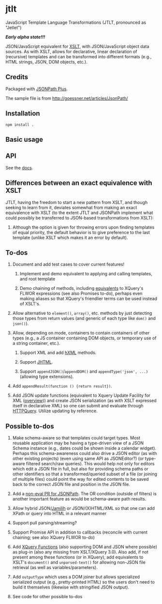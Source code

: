 # jtlt

JavaScript Template Language Transformations (JTLT, pronounced as "Jetlet")

***Early alpha state!!!***

JSON/JavaScript equivalent for [XSLT](http://www.w3.org/Style/XSL/),
with JSON/JavaScript object data sources. As with XSLT, allows
for declarative, linear declaration of (recursive) templates and can be
transformed into different formats (e.g., HTML strings,
JSON, DOM objects, etc.).

## Credits

Packaged with [JSONPath Plus](https://github.com/s3u/JSONPath).

The sample file is from <http://goessner.net/articles/JsonPath/>

## Installation

```shell
npm install .
```

## Basic usage

## API

See the [docs](docs/API.md).

## Differences between an exact equivalence with XSLT

JTLT, having the freedom to start a new pattern from XSLT, and though
seeking to learn from it, deviates somewhat from making an exact
equivalence with XSLT (to the extent JTLT and JSONPath implement
what could possibly be transferred to JSON-based transformations
from XSLT):

1.  Although the option is given for throwing errors upon finding
    templates of equal priority, the default behavior is to give
    preference to the last template (unlike XSLT which makes it an
    error by default).

## To-dos

1.  Document and add test cases to cover current features!

    1.  Implement and demo equivalent to applying and calling templates, and
        root template

    2.  Demo chaining of methods, including [equivalents](http://www.saxonica.com/papers/XTech2005/mhkpaper.html#S4.)
        to XQuery's FLWOR expressions (see also Promises to-do), perhaps
        even making aliases so that XQuery's friendlier terms can be used
        instead of XSLT's.

2.  Allow alternative to `element()`, `array()`, etc. methods by just
    detecting those types from return values (and generic of each
    type like `dom()` and `json()`).

3.  Allow, depending on mode, containers to contain containers of other
    types (e.g., a JS container containing DOM objects, or temporary use
    of a string container, etc.).

    1.  Support XML and add [hXML](https://github.com/brettz9/hxml) methods.

    2.  Support [JHTML](https://github.com/brettz9/jhtml).

    3.  Support `appendJSON()`/`appendDOM()` and
        `appendType('json', ...)` (allowing type extensions).

4.  Add `appendResult(function () {return result})`.

5.  Add JSON update functions (equivalent to Xquery Update Facility for
    XML ([overview](http://www.xmlplease.com/xquery-update))) and create
    JSON serialization (as with XSLT expressed itself in declarative XML)
    so one can submit and evaluate
    through [HTTPQuery](https://github.com/brettz9/httpquery). Utilize
    updating by reference.

## Possible to-dos

1.  Make schema-aware so that templates could target types. Most reusable
    application may be having a type-driven view of a JSON Schema instance
    (e.g., dates could be shown inside a calendar widget). Perhaps this
    schema-awareness could also drive a JSON editor (as with other existing
    projects) (even using same API as JSONEditor?) (or type-aware filtered
    search/raw queries). This would help not only for editors which edit a
    JSON file in full, but also for providing schema paths or other identifiers
    so that a transformed/queried subset of a file (or joining of multiple
    files) could point the way for edited contents to be saved back to the
    correct JSON file and position in the JSON file.

2.  Add a [non-eval PR for JSONPath](https://github.com/s3u/JSONPath/pull/4).
    The OR condition (outside of filters) is another important feature as
    would be schema-aware path results.

3.  Allow hybrid JSON/[Jamilih](https://github.com/brettz9/jamilih) or
    JSON/(X)HTML/XML so that one can add
    XPath or query into HTML in a relevant manner

4.  Support pull parsing/streaming?

5.  Support Promise API in addition to callbacks (reconcile with
    current chaining; see also XQuery FLWOR to-do)

6.  Add [XQuery Functions](https://code.google.com/p/jsxqueryparser/source/browse/trunk/jsxqueryparser/XQueryParser.js#1768)
    (also supporting DOM and JSON where possible) as plug-in (also any
    missing from XSLT/XQuery 3.0). Also add, if not present among these
    functions (or in XQuery), add equivalents to XSLT's
    `document()` and `unparsed-text()` for allowing non-JSON file
    retrieval (as well as variables/parameters).

7.  Add `outputType` which uses a DOM joiner but allows specialized
    serialized output (e.g., pretty-printed HTML) so the users
    don't need to build it themselves (likewise with stringified
    JSON output).

8.  See code for other possible to-dos
